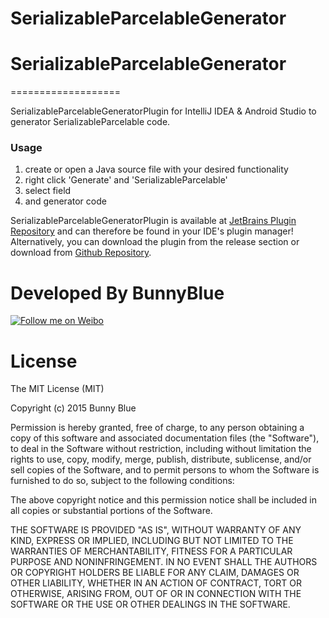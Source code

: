 # SerializableParcelableGenerator
# SerializableParcelableGenerator
===================

SerializableParcelableGeneratorPlugin for IntelliJ IDEA &amp; Android Studio to generator SerializableParcelable code.



### Usage ###

1. create or open a Java source file with your desired functionality
2. right click  'Generate' and 'SerializableParcelable'
3.  select field
4. and  generator code


SerializableParcelableGeneratorPlugin is available at [JetBrains Plugin Repository](https://plugins.jetbrains.com/plugin/7714) and can therefore be found in your IDE's plugin manager! Alternatively, you can download the plugin from the release section or download  from [Github Repository](https://github.com/bunnyblue/SerializableParcelableGenerator/releases).




# Developed By BunnyBlue

<a href="http://weibo.com/315777520">
  <img alt="Follow me on Weibo" src="http://ww4.sinaimg.cn/large/bce2dea9gw1epjhk9h9m6j20230233yb.jpg"/>
</a>


# License

 The MIT License (MIT)

Copyright (c) 2015 Bunny Blue

Permission is hereby granted, free of charge, to any person obtaining a copy
of this software and associated documentation files (the "Software"), to deal
in the Software without restriction, including without limitation the rights
to use, copy, modify, merge, publish, distribute, sublicense, and/or sell
copies of the Software, and to permit persons to whom the Software is
furnished to do so, subject to the following conditions:

The above copyright notice and this permission notice shall be included in all
copies or substantial portions of the Software.

THE SOFTWARE IS PROVIDED "AS IS", WITHOUT WARRANTY OF ANY KIND, EXPRESS OR
IMPLIED, INCLUDING BUT NOT LIMITED TO THE WARRANTIES OF MERCHANTABILITY,
FITNESS FOR A PARTICULAR PURPOSE AND NONINFRINGEMENT. IN NO EVENT SHALL THE
AUTHORS OR COPYRIGHT HOLDERS BE LIABLE FOR ANY CLAIM, DAMAGES OR OTHER
LIABILITY, WHETHER IN AN ACTION OF CONTRACT, TORT OR OTHERWISE, ARISING FROM,
OUT OF OR IN CONNECTION WITH THE SOFTWARE OR THE USE OR OTHER DEALINGS IN THE
SOFTWARE.



